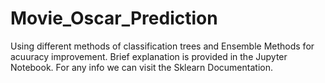 # Movie_Oscar_Prediction
Using different methods of classification trees and Ensemble Methods for acuuracy improvement.
Brief explanation is provided in the Jupyter Notebook.
For any info we can visit the Sklearn Documentation.
